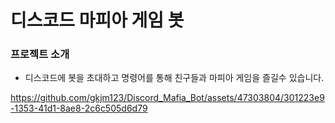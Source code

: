 # 디스코드 마피아 게임 봇

### 프로젝트 소개
* 디스코드에 봇을 초대하고 명령어를 통해 친구들과 마피아 게임을 즐길수 있습니다.

https://github.com/gkjm123/Discord_Mafia_Bot/assets/47303804/301223e9-1353-41d1-8ae8-2c6c505d6d79
